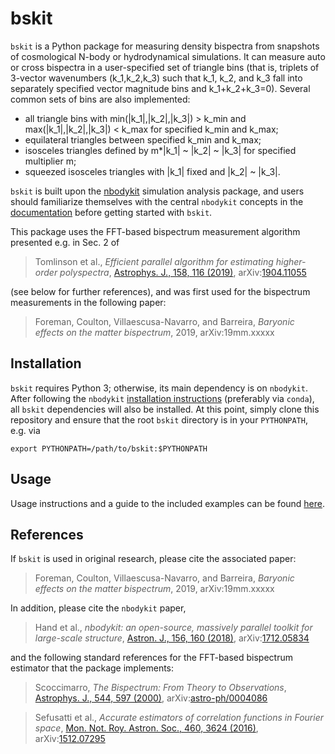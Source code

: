 # bskit

`bskit` is a Python package for measuring density bispectra from snapshots of cosmological N-body or hydrodynamical simulations. It can measure auto or cross bispectra in a user-specified set of triangle bins (that is, triplets of 3-vector wavenumbers (k_1,k_2,k_3) such that k_1, k_2, and k_3 fall into separately specified vector magnitude bins and k_1+k_2+k_3=0). Several common sets of bins are also implemented:
- all triangle bins with min(|k_1|,|k_2|,|k_3|) > k_min and max(|k_1|,|k_2|,|k_3|) < k_max for specified k_min and k_max;
- equilateral triangles between specified k_min and k_max;
- isosceles triangles defined by m*|k_1| ~ |k_2| ~ |k_3| for specified multiplier m;
- squeezed isosceles triangles with |k_1| fixed and |k_2| ~ |k_3|.

`bskit` is built upon the [nbodykit](github.com/bccp/nbodykit) simulation analysis package, and users should familiarize themselves with the central `nbodykit` concepts in the [documentation](https://nbodykit.readthedocs.io/en/latest/) before getting started with `bskit`.

This package uses the FFT-based bispectrum measurement algorithm presented e.g. in Sec. 2 of

> Tomlinson et al., *Efficient parallel algorithm for estimating higher-order polyspectra*, [Astrophys. J., 158, 116 (2019)](10.3847/1538-3881/ab3223), arXiv:[1904.11055](https://arxiv.org/abs/1904.11055)

(see below for further references), and was first used for the bispectrum measurements in the following paper:

> Foreman, Coulton, Villaescusa-Navarro, and Barreira, *Baryonic effects on the matter bispectrum*, 2019, arXiv:19mm.xxxxx

## Installation

`bskit` requires Python 3; otherwise, its main dependency is on `nbodykit`. After following the `nbodykit` [installation instructions](https://nbodykit.readthedocs.io/en/latest/getting-started/install.html) (preferably via `conda`), all `bskit` dependencies will also be installed. At this point, simply clone this repository and ensure that the root `bskit` directory is in your `PYTHONPATH`, e.g. via 

``
export PYTHONPATH=/path/to/bskit:$PYTHONPATH
``

## Usage

Usage instructions and a guide to the included examples can be found [here](https://github.com/sjforeman/bskit/blob/master/usage.md).

## References

If `bskit` is used in original research, please cite the associated paper:

> Foreman, Coulton, Villaescusa-Navarro, and Barreira, *Baryonic effects on the matter bispectrum*, 2019, arXiv:19mm.xxxxx

In addition, please cite the `nbodykit` paper,

> Hand et al., *nbodykit: an open-source, massively parallel toolkit for large-scale structure*, [Astron. J., 156, 160 (2018)](https://dx.doi.org/10.3847/1538-3881/aadae0), arXiv:[1712.05834](https://arxiv.org/abs/1712.05834)

and the following standard references for the FFT-based bispectrum estimator that the package implements:

> Scoccimarro, *The Bispectrum: From Theory to Observations*, [Astrophys. J., 544, 597 (2000)](https://dx.doi.org/10.1086/317248), arXiv:[astro-ph/0004086](https://arxiv.org/abs/astro-ph/0004086)

> Sefusatti et al., *Accurate estimators of correlation functions in Fourier space*, [Mon. Not. Roy. Astron. Soc., 460, 3624 (2016)](https://dx.doi.org/10.1093/mnras/stw1229), arXiv:[1512.07295](https://arxiv.org/abs/1512.07295) 

